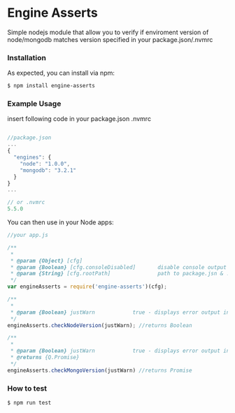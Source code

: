 # Engine Asserts

Simple nodejs module that allow you to verify if enviroment version of node/mongodb matches version specified in your package.json/.nvmrc

### Installation
As expected, you can install via npm:
```bash
$ npm install engine-asserts
```

### Example Usage
insert following code in your package.json  .nvmrc

```js

//package.json
...
{
  "engines": {
    "node": "1.0.0",
    "mongodb": "3.2.1"
  }
}
...

// or .nvmrc
5.5.0

```
You can then use in your Node apps:
```js
//your app.js

/**
 *
 * @param {Object} [cfg]
 * @param {Boolean} [cfg.consoleDisabled]       disable console output (default: false)
 * @param {String} [cfg.rootPath]               path to package.jsn & .nvmrc directory (default: process.cwd())
 */
var engineAsserts = require('engine-asserts')(cfg);

/**
 *
 * @param {Boolean} justWarn            true - displays error output in console , false - displays error output in console and  * @returns {Boolean}
 */
engineAsserts.checkNodeVersion(justWarn); //returns Boolean

/**
 *
 * @param {Boolean} justWarn            true - displays error output in console , false - displays error output in console and exits process
 * @returns {Q.Promise}
 */
engineAsserts.checkMongoVersion(justWarn) //returns Promise

```

### How to test

```bash
$ npm run test
```


